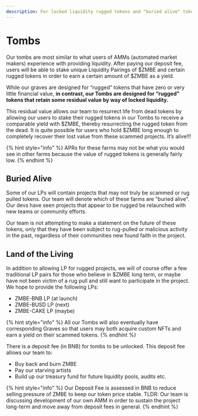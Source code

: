 ```yaml
---
description: For locked liquidity rugged tokens and "buried alive" tokens.
---
```


# Tombs

Our tombs are most similar to what users of AMMs \(automated market makers\) experience with providing liquidity. After paying our deposit fee, users will be able to stake unique Liquidity Pairings of $ZMBE and certain rugged tokens in order to earn a certain amount of $ZMBE as a yield. 

While our graves are designed for “rugged” tokens that have zero or very little financial value, **in contrast, our Tombs are designed for “rugged” tokens that retain some residual value by way of locked liquidity.** 

This residual value allows our team to resurrect life from dead tokens by allowing our users to stake their rugged tokens in our Tombs to receive a comparable yield with $ZMBE, thereby resurrecting the rugged token from the dead. It is quite possible for users who hold $ZMBE long enough to completely recover their lost value from these scammed projects. It’s alive!!!

{% hint style="info" %}
APRs for these farms may not be what you would see in other farms because the value of rugged tokens is generally fairly low.
{% endhint %}

## Buried Alive

Some of our LPs will contain projects that may not truly be scammed or rug pulled tokens. Our team will denote which of these farms are "buried alive". Our devs have seen projects that appear to be rugged be relaunched with new teams or community efforts. 

Our team is not attempting to make a statement on the future of these tokens, only that they have been subject to rug-pulled or malicious activity in the past, regardless of their communities new found faith in the project. 

## Land of the Living

In addition to allowing LP for rugged projects, we will of course offer a few traditional LP pairs for those who believe in $ZMBE long term, or maybe have not been victim of a rug pull and still want to participate in the project. We hope to provide the following LPs:  


* ZMBE-BNB LP \(at launch\) 
* ZMBE-BUSD LP \(next\) 
* ZMBE-CAKE LP \(maybe\)

{% hint style="info" %}
All our Tombs will also eventually have corresponding Graves so that users may both acquire custom NFTs and earn a yield on their scammed tokens.
{% endhint %}

There is a deposit fee \(in BNB\) for tombs to be unlocked. This deposit fee allows our team to:

* Buy back and burn ZMBE
* Pay our starving artists
* Build up our treasury fund for future liquidity pools, audits etc. 

{% hint style="info" %}
Our Deposit Fee is assessed in BNB to reduce selling pressure of ZMBE to keep our token price stable. TLDR: Our team is discussing development of our own AMM in order to sustain the project long-term and move away from deposit fees in general.
{% endhint %}

